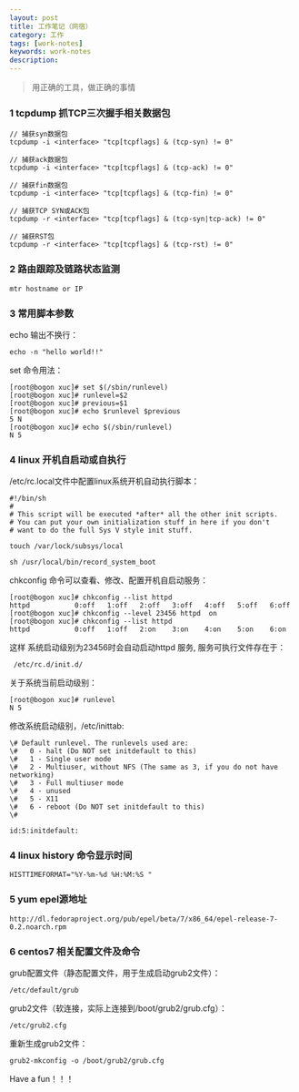 ```yaml
---
layout: post
title: 工作笔记（网宿）
category: 工作
tags: [work-notes]
keywords: work-notes
description:
---
```


> 用正确的工具，做正确的事情

### 1 tcpdump 抓TCP三次握手相关数据包

	// 捕获syn数据包
	tcpdump -i <interface> "tcp[tcpflags] & (tcp-syn) != 0" 
	
	// 捕获ack数据包
	tcpdump -i <interface> "tcp[tcpflags] & (tcp-ack) != 0"

	// 捕获fin数据包
	tcpdump -i <interface> "tcp[tcpflags] & (tcp-fin) != 0"

	// 捕获TCP SYN或ACK包
	tcpdump -r <interface> "tcp[tcpflags] & (tcp-syn|tcp-ack) != 0"

	// 捕获RST包
	tcpdump -r <interface> "tcp[tcpflags] & (tcp-rst) != 0"

### 2 路由跟踪及链路状态监测

	mtr hostname or IP

### 3 常用脚本参数
	
echo 输出不换行：
	
	echo -n "hello world!!"

set 命令用法：

	[root@bogon xuc]# set $(/sbin/runlevel)
	[root@bogon xuc]# runlevel=$2
	[root@bogon xuc]# previous=$1
	[root@bogon xuc]# echo $runlevel $previous
	5 N
	[root@bogon xuc]# echo $(/sbin/runlevel)
	N 5

### 4 linux 开机自启动或自执行

/etc/rc.local文件中配置linux系统开机自动执行脚本：
	
	#!/bin/sh
	#
	# This script will be executed *after* all the other init scripts.
	# You can put your own initialization stuff in here if you don't
	# want to do the full Sys V style init stuff.

	touch /var/lock/subsys/local

	sh /usr/local/bin/record_system_boot
	
chkconfig 命令可以查看、修改、配置开机自启动服务：

	[root@bogon xuc]# chkconfig --list httpd
	httpd           0:off   1:off   2:off   3:off   4:off   5:off   6:off
	[root@bogon xuc]# chkconfig --level 23456 httpd  on
	[root@bogon xuc]# chkconfig --list httpd
	httpd           0:off   1:off   2:on    3:on    4:on    5:on    6:on

这样 系统启动级别为23456时会自动启动httpd 服务, 服务可执行文件存在于：
	
	 /etc/rc.d/init.d/

关于系统当前启动级别：

	[root@bogon xuc]# runlevel
	N 5

修改系统启动级别，/etc/inittab:
	
	\# Default runlevel. The runlevels used are:
	\#   0 - halt (Do NOT set initdefault to this)
	\#   1 - Single user mode
	\#   2 - Multiuser, without NFS (The same as 3, if you do not have networking)
	\#   3 - Full multiuser mode
	\#   4 - unused
	\#   5 - X11
	\#   6 - reboot (Do NOT set initdefault to this)
	\#

	id:5:initdefault:


### 4 linux history 命令显示时间

	HISTTIMEFORMAT="%Y-%m-%d %H:%M:%S "
	

### 5 yum epel源地址

	http://dl.fedoraproject.org/pub/epel/beta/7/x86_64/epel-release-7-0.2.noarch.rpm


### 6 centos7 相关配置文件及命令

grub配置文件（静态配置文件，用于生成启动grub2文件）：

	/etc/default/grub

grub2文件（软连接，实际上连接到/boot/grub2/grub.cfg）：

	/etc/grub2.cfg

重新生成grub2文件：

	grub2-mkconfig -o /boot/grub2/grub.cfg



Have a fun！！！